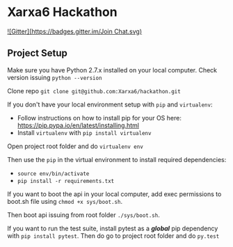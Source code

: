 Xarxa6 Hackathon
=================

[![Gitter](https://badges.gitter.im/Join Chat.svg)](https://gitter.im/Xarxa6/hackathon?utm_source=badge&utm_medium=badge&utm_campaign=pr-badge&utm_content=badge)

Project Setup
------------------------
Make sure you have Python 2.7.x installed on your local computer. Check version issuing `python --version`

Clone repo
`git clone git@github.com:Xarxa6/hackathon.git`

If you don't have your local environment setup with `pip` and `virtualenv`:
- Follow instructions on how to install pip for your OS here: https://pip.pypa.io/en/latest/installing.html
- Install `virtualenv` with `pip install virtualenv`

Open project root folder and do `virtualenv env`

Then use the `pip` in the virtual environment to install required dependencies:
- `source env/bin/activate`
- `pip install -r requirements.txt`

If you want to boot the api in your local computer, add exec permissions to boot.sh file using `chmod +x sys/boot.sh`.

Then boot api issuing from root folder `./sys/boot.sh`.

If you want to run the test suite, install pytest as a ***global*** pip dependency with `pip install pytest`. Then do go to project root folder and do `py.test`
